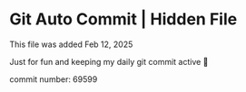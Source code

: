 # Git Auto Commit | Hidden File

This file was added Feb 12, 2025

Just for fun and keeping my daily git commit active 🤪

commit number: 69599
